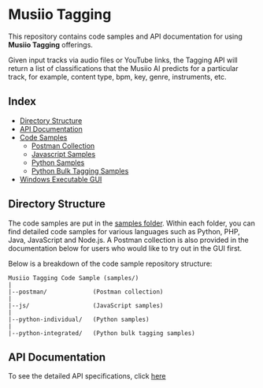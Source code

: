 # Musiio Tagging

This repository contains code samples and API documentation for using
**Musiio Tagging** offerings.

Given input tracks via audio files or YouTube links, the Tagging API
will return a list of classifications that the Musiio AI predicts for a
particular track, for example, content type, bpm, key, genre, instruments, etc.

## Index

- [Directory Structure](#directory-structure)
- [API Documentation](#api-documentation)
- [Code Samples](samples)
  * [Postman Collection](samples/postman/README.md)
  * [Javascript Samples](samples/js/README.md)
  * [Python Samples](samples/python-individual/README.md)
  * [Python Bulk Tagging Samples](samples/python-integrated/README.md)
- [Windows Executable GUI](windows/README.md)

## Directory Structure

The code samples are put in the [samples folder](samples). Within each folder, you can find detailed code samples for various languages such as Python, PHP, Java, JavaScript and Node.js. A Postman collection is also provided in the documentation below for users who would like to try out in the GUI first.

Below is a breakdown of the code sample repository structure:

```
Musiio Tagging Code Sample (samples/)
|
|--postman/             (Postman collection)
|
|--js/                  (JavaScript samples)
|
|--python-individual/   (Python samples)
|
|--python-integrated/   (Python bulk tagging samples)
```

## API Documentation

To see the detailed API specifications, click [here](API-DOC.md)